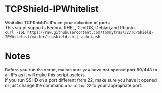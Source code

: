 # TCPShield-IPWhitelist
Whitelist TCPShield's IPs on your selection of ports <br />
This script supports Fedora, RHEL, CentOS, Debian,and Ubuntu. <br>
`curl -sSL https://raw.githubusercontent.com/tommytran732/TCPShield-IPWhitelist/master/tcpshield.sh | sudo bash`

# Notes
Before you run the script, makes sure you have not opened port 80/443 to all IPs as it will make this script useless. <br />
If you run SSHD on a port different from 22, make sure you have it opened or just change the command `ufw allow 22` to your appropriate port.
